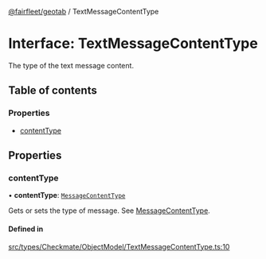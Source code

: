 [@fairfleet/geotab](../README.md) / TextMessageContentType

# Interface: TextMessageContentType

The type of the text message content.

## Table of contents

### Properties

- [contentType](TextMessageContentType.md#contenttype)

## Properties

### contentType

• **contentType**: [`MessageContentType`](../README.md#messagecontenttype)

Gets or sets the type of message. See [MessageContentType](../README.md#messagecontenttype).

#### Defined in

[src/types/Checkmate/ObjectModel/TextMessageContentType.ts:10](https://github.com/fairfleet/geotab/blob/d57d931/src/types/Checkmate/ObjectModel/TextMessageContentType.ts#L10)
